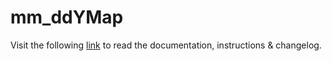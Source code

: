 # mm_ddYMap

Visit the following [link](http://code.divandesign.biz/modx/mm_ddymap) to read the documentation, instructions & changelog.